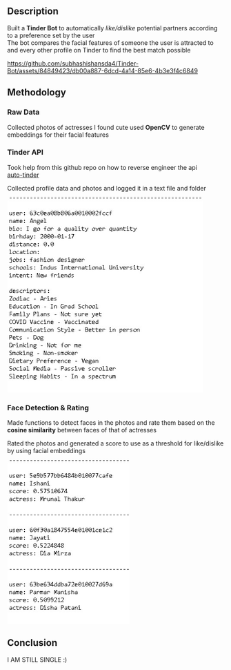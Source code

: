 ## Description
Built a **Tinder Bot** to automatically *like/dislike* potential partners according to a preference set by the user\
The bot compares the facial features of someone the user is attracted to and every other profile on Tinder to find the best match possible

https://github.com/subhashishansda4/Tinder-Bot/assets/84849423/db00a887-6dcd-4a14-85e6-4b3e3f4c6849

## Methodology
### Raw Data
Collected photos of actresses I found cute used **OpenCV** to generate embeddings for their facial features

### Tinder API
Took help from this github repo on how to reverse engineer the api\
[auto-tinder](https://github.com/joelbarmettlerUZH/auto-tinder)

Collected profile data and photos and logged it in a text file and folder

![logs](https://github.com/subhashishansda4/Tinder-Bot/blob/main/misc/logs.jpg)

### Face Detection & Rating
Made functions to detect faces in the photos and rate them based on the **cosine similarity** between faces of that of actresses

Rated the photos and generated a score to use as a threshold for like/dislike by using facial embeddings

![likes](https://github.com/subhashishansda4/Tinder-Bot/blob/main/misc/likes.jpg)

## Conclusion
I AM STILL SINGLE :)
